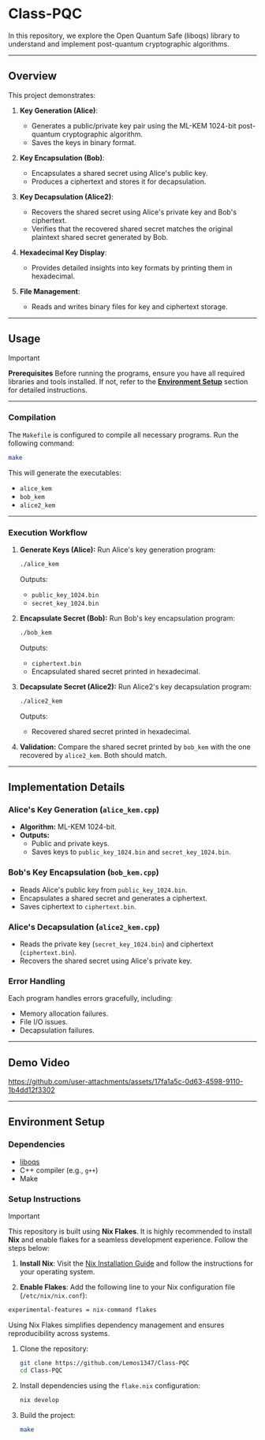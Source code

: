 # Class-PQC
In this repository, we explore the Open Quantum Safe (liboqs) library to understand and implement post-quantum cryptographic algorithms.

---

## **Overview**

This project demonstrates:

1. **Key Generation (Alice)**:
   - Generates a public/private key pair using the ML-KEM 1024-bit post-quantum cryptographic algorithm.
   - Saves the keys in binary format.

2. **Key Encapsulation (Bob)**:
   - Encapsulates a shared secret using Alice's public key.
   - Produces a ciphertext and stores it for decapsulation.

3. **Key Decapsulation (Alice2)**:
   - Recovers the shared secret using Alice's private key and Bob's ciphertext.
   - Verifies that the recovered shared secret matches the original plaintext shared secret generated by Bob.

4. **Hexadecimal Key Display**:
   - Provides detailed insights into key formats by printing them in hexadecimal.

5. **File Management**:
   - Reads and writes binary files for key and ciphertext storage.

---

## **Usage**

> [!IMPORTANT]
> **Prerequisites**
> Before running the programs, ensure you have all required libraries and tools installed. If not, refer to the [**Environment Setup**](#environment-setup) section for detailed instructions.

---

### **Compilation**

The `Makefile` is configured to compile all necessary programs. Run the following command:

```bash
make
```

This will generate the executables:
- `alice_kem`
- `bob_kem`
- `alice2_kem`

---

### **Execution Workflow**

1. **Generate Keys (Alice):**
   Run Alice's key generation program:
   ```bash
   ./alice_kem
   ```
   Outputs:
   - `public_key_1024.bin`
   - `secret_key_1024.bin`

2. **Encapsulate Secret (Bob):**
   Run Bob's key encapsulation program:
   ```bash
   ./bob_kem
   ```
   Outputs:
   - `ciphertext.bin`
   - Encapsulated shared secret printed in hexadecimal.

3. **Decapsulate Secret (Alice2):**
   Run Alice2's key decapsulation program:
   ```bash
   ./alice2_kem
   ```
   Outputs:
   - Recovered shared secret printed in hexadecimal.

4. **Validation:**
   Compare the shared secret printed by `bob_kem` with the one recovered by `alice2_kem`. Both should match.

---

## **Implementation Details**

### **Alice's Key Generation (`alice_kem.cpp`)**
- **Algorithm:** ML-KEM 1024-bit.
- **Outputs:**
  - Public and private keys.
  - Saves keys to `public_key_1024.bin` and `secret_key_1024.bin`.

### **Bob's Key Encapsulation (`bob_kem.cpp`)**
- Reads Alice's public key from `public_key_1024.bin`.
- Encapsulates a shared secret and generates a ciphertext.
- Saves ciphertext to `ciphertext.bin`.

### **Alice's Decapsulation (`alice2_kem.cpp`)**
- Reads the private key (`secret_key_1024.bin`) and ciphertext (`ciphertext.bin`).
- Recovers the shared secret using Alice's private key.

### **Error Handling**
Each program handles errors gracefully, including:
- Memory allocation failures.
- File I/O issues.
- Decapsulation failures.

---

## **Demo Video**

https://github.com/user-attachments/assets/17fa1a5c-0d63-4598-9110-1b4dd12f3302

---

## **Environment Setup**
  
### **Dependencies**
- [liboqs](https://github.com/open-quantum-safe/liboqs)
- C++ compiler (e.g., `g++`)
- Make

### **Setup Instructions**
> [!IMPORTANT]
> This repository is built using **Nix Flakes**. It is highly recommended to install **Nix** and enable flakes for a seamless development experience. Follow the steps below:
>
>1. **Install Nix**:
>   Visit the [Nix Installation Guide](https://nixos.org/download/) and follow the instructions for your operating system.
>
> 2. **Enable Flakes**:
>   Add the following line to your Nix configuration file (`/etc/nix/nix.conf`):
>   ```bash
>   experimental-features = nix-command flakes
>   ```
> 
> Using Nix Flakes simplifies dependency management and ensures reproducibility across systems.

1. Clone the repository:
   ```bash
   git clone https://github.com/Lemos1347/Class-PQC
   cd Class-PQC
   ```

2. Install dependencies using the `flake.nix` configuration:
   ```bash
   nix develop
   ```

3. Build the project:
   ```bash
   make
   ```
